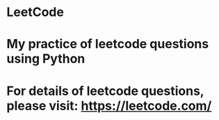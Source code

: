# LeetCode
# My practice of leetcode questions using Python

# For details of leetcode questions, please visit: https://leetcode.com/
